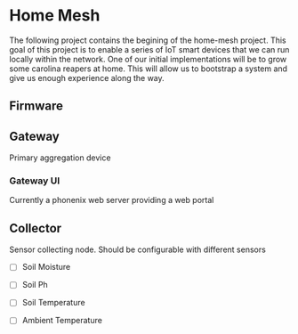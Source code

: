 # Home Mesh
The following project contains the begining of the home-mesh project. This goal of this project is to enable a series of IoT smart devices that we can run locally within the network. One of our initial implementations will be to grow some carolina reapers at home. This will allow us to bootstrap a system and give us enough experience along the way.

## Firmware

## Gateway
Primary aggregation device

### Gateway UI
Currently a phonenix web server providing a web portal

## Collector
Sensor collecting node. Should be configurable with different sensors

- [ ] Soil Moisture
- [ ] Soil Ph
- [ ] Soil Temperature
- [ ] Ambient Temperature


